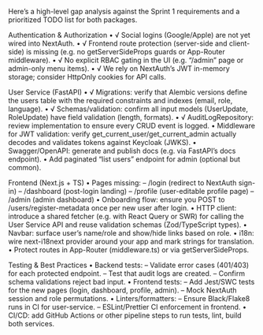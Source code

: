 Here’s a high-level gap analysis against the Sprint 1 requirements and a prioritized TODO list for both packages.

Authentication & Authorization
• √ Social logins (Google/Apple) are not yet wired into NextAuth.
• √ Frontend route protection (server-side and client-side) is missing (e.g. no getServerSideProps guards or App-Router middleware).
• √ No explicit RBAC gating in the UI (e.g. “/admin” page or admin-only menu items).
• √ We rely on NextAuth’s JWT in-memory storage; consider HttpOnly cookies for API calls.

User Service (FastAPI)
• √ Migrations: verify that Alembic versions define the users table with the required constraints and indexes (email, role, language).
• √ Schemas/validation: confirm all input models (UserUpdate, RoleUpdate) have field validation (length, formats).
• √ AuditLogRepository: review implementation to ensure every CRUD event is logged.
• Middleware for JWT validation: verify get_current_user/get_current_admin actually decodes and validates tokens against Keycloak (JWKS).
• Swagger/OpenAPI: generate and publish docs (e.g. via FastAPI’s docs endpoint).
• Add paginated “list users” endpoint for admin (optional but common).

Frontend (Next.js + TS)
• Pages missing:
– /login (redirect to NextAuth sign-in)
– /dashboard (post-login landing)
– /profile (user-editable profile page)
– /admin (admin dashboard)
• Onboarding flow: ensure you POST to /users/register-metadata once per new user after login.
• HTTP client: introduce a shared fetcher (e.g. with React Query or SWR) for calling the User Service API and reuse validation schemas (Zod/TypeScript types).
• Navbar: surface user’s name/role and show/hide links based on role.
• i18n: wire next-i18next provider around your app and mark strings for translation.
• Protect routes in App-Router (middleware.ts) or via getServerSideProps.

Testing & Best Practices
• Backend tests:
– Validate error cases (401/403) for each protected endpoint.
– Test that audit logs are created.
– Confirm schema validations reject bad input.
• Frontend tests:
– Add Jest/SWC tests for the new pages (login, dashboard, profile, admin).
– Mock NextAuth session and role permutations.
• Linters/formatters:
– Ensure Black/Flake8 runs in CI for user-service.
– ESLint/Prettier CI enforcement in frontend.
• CI/CD: add GitHub Actions or other pipeline steps to run tests, lint, build both services.
